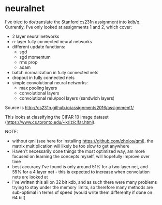 # neuralnet
I've tried to do/translate the Stanford cs231n assignment into kdb/q. Currently, I've only looked at assignments 1 and 2, which cover:
* 2 layer neural networks
* n-layer fully connected neural networks
* different update functions:
  * sgd
  * sgd momentum
  * rms prop
  * adam 
* batch normalization in fully connected nets
* dropout in fully connected nets
* simple convolutional neural networks:
  * max pooling layers
  * convolutional layers
  * convolutional relu/pool layers (sandwich layers)

Source is http://cs231n.github.io/assignments2016/assignment1/ 

This looks at classifying the CIFAR 10 image dataset (https://www.cs.toronto.edu/~kriz/cifar.html). 

NOTE: 
* without qml (see here for installing https://github.com/zholos/qml), the matrix multiplication will likely be too slow to get anywhere
* Haven't necessarily done things the most optimized way, am more focused on learning the concepts myself, will hopefully improve over time
* best accuracy I've found is only around 51% for a two layer net, and 55% for a 4 layer net - this is expected to increase when convolution nets are looked at
* I've written this all on 32 bit kdb, and as such there were many problems trying to stay under the memory limits, so therefore many methods are sub-optimal in terms of speed (would write them differenlty if done on 64 bit)
